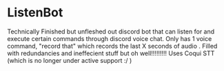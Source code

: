 # ListenBot
Technically Finished but unfleshed out discord bot that can listen for and execute certain commands through discord voice chat. Only has 1 voice command, "record that" which records the last X seconds of audio 
. Filled with redundancies and ineffecient stuff but oh well!!!!!!!!!
Uses Coqui STT (which is no longer under active support :/ ) 
